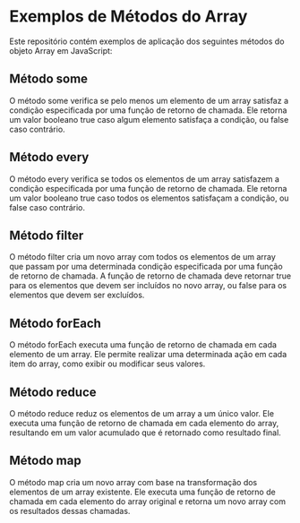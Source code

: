 # Exemplos de Métodos do Array

Este repositório contém exemplos de aplicação dos seguintes métodos do objeto Array em JavaScript:

## Método some

O método some verifica se pelo menos um elemento de um array satisfaz a condição especificada por uma função de retorno de chamada. Ele retorna um valor booleano true caso algum elemento satisfaça a condição, ou false caso contrário.

## Método every

O método every verifica se todos os elementos de um array satisfazem a condição especificada por uma função de retorno de chamada. Ele retorna um valor booleano true caso todos os elementos satisfaçam a condição, ou false caso contrário.

## Método filter

O método filter cria um novo array com todos os elementos de um array que passam por uma determinada condição especificada por uma função de retorno de chamada. A função de retorno de chamada deve retornar true para os elementos que devem ser incluídos no novo array, ou false para os elementos que devem ser excluídos.

## Método forEach

O método forEach executa uma função de retorno de chamada em cada elemento de um array. Ele permite realizar uma determinada ação em cada item do array, como exibir ou modificar seus valores.

## Método reduce

O método reduce reduz os elementos de um array a um único valor. Ele executa uma função de retorno de chamada em cada elemento do array, resultando em um valor acumulado que é retornado como resultado final.

## Método map

O método map cria um novo array com base na transformação dos elementos de um array existente. Ele executa uma função de retorno de chamada em cada elemento do array original e retorna um novo array com os resultados dessas chamadas.
